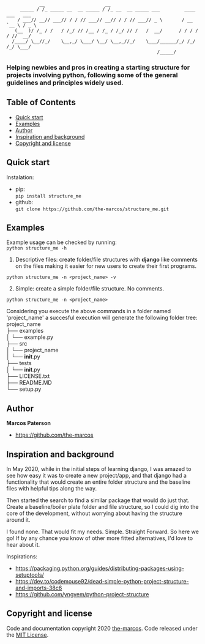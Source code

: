                 __                      __                                          
         _____ / /_ _____ __  __ _____ / /_ __  __ _____ ___         ____ ___   ___ 
        / ___// __// ___// / / // ___// __// / / // ___// _ \       / __ `__ \ / _ \
       (__  )/ /_ / /   / /_/ // /__ / /_ / /_/ // /   /  __/      / / / / / //  __/
      /____/ \__//_/    \__,_/ \___/ \__/ \__,_//_/    \___/______/_/ /_/ /_/ \___/ 
                                                           /_____/                 
### Helping newbies and pros in creating a starting structure for projects involving python, following some of the general guidelines and principles widely used.  
  

## Table of Contents
- [Quick start](#quick-start)
- [Examples](#examples)
- [Author](#author)
- [Inspiration and background](#inspiration-and-background)
- [Copyright and license](#copyright-and-license)

## Quick start
Instalation:
- pip:  
    `pip install structure_me`
- github:  
    `git clone https://github.com/the-marcos/structure_me.git`


## Examples
Example usage can be checked by running:  
`python structure_me -h`
  
1. Descriptive files: create folder/file structures with **django** like comments
on the files making it easier for new users to create their first programs.
  
`python structure_me -n <project_name> -v`

2. Simple: create a simple folder/file structure. No comments.

`python structure_me -n <project_name>`

Considering you execute the above commands in a folder named 'project_name' a 
succesful execution will generate the following folder tree:  
    project_name  
        ├── examples  
        │   └── example.py  
        ├── src  
        │   └── project_name  
        │       └── __init__.py  
        ├── tests  
        │   └── __init__.py  
        ├── LICENSE.txt  
        ├── README.MD  
        └── setup.py  

## Author

**Marcos Paterson**
- <https://github.com/the-marcos>


## Inspiration and background

In May 2020, while in the initial steps of learning django, I was amazed to
see how easy it was to create a new project/app, and that django had a functionality
that would create an entire folder structure and the baseline files with helpful
tips along the way.

Then started the search to find a similar package that would do just that. Create
a baseline/boiler plate folder and file structure, so I could dig into the core 
of the development, without worrying about having the structure around it.

I found none. That would fit my needs. Simple. Straight Forward. So here we go!
If by any chance you know of other more fitted alternatives, I'd love to hear about it.

Inspirations:
- <https://packaging.python.org/guides/distributing-packages-using-setuptools/>
- <https://dev.to/codemouse92/dead-simple-python-project-structure-and-imports-38c6>
- <https://github.com/yngvem/python-project-structure>


## Copyright and license

Code and documentation copyright 2020 [the-marcos](https://github.com/the-marcos). Code released under the [MIT License](https://github.com/the-marcos/structure_me/blob/master/LICENSE).